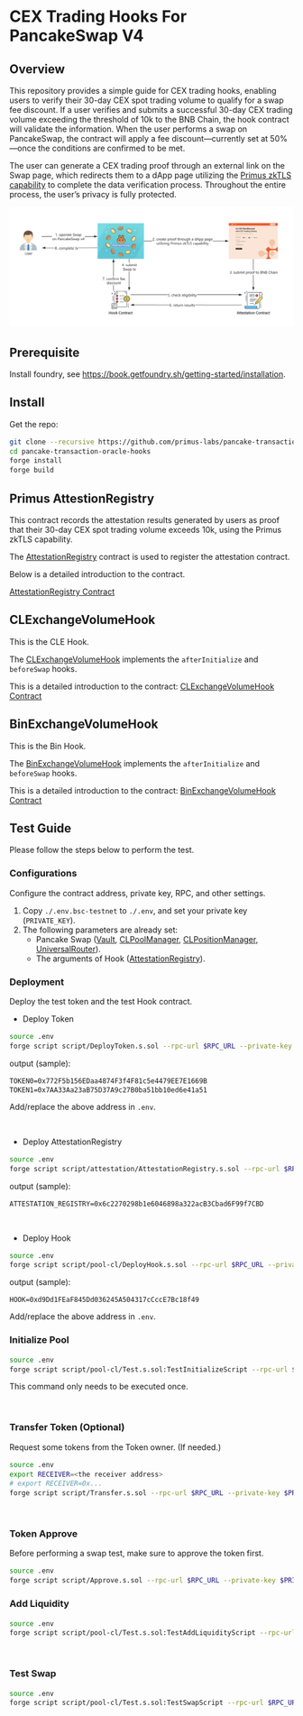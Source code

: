 # CEX Trading Hooks For PancakeSwap V4

## Overview

This repository provides a simple guide for CEX trading hooks, enabling users to verify their 30-day CEX spot trading volume to qualify for a swap fee discount. If a user verifies and submits a successful 30-day CEX trading volume exceeding the threshold of 10k to the BNB Chain, the hook contract will validate the information. When the user performs a swap on PancakeSwap, the contract will apply a fee discount—currently set at 50%—once the conditions are confirmed to be met.

The user can generate a CEX trading proof through an external link on the Swap page, which redirects them to a dApp page utilizing the [Primus zkTLS capability](https://docs.primuslabs.xyz/data-verification/tech-intro) to complete the data verification process. Throughout the entire process, the user’s privacy is fully protected.

![image](./docs/pics/pancake-hook-process.png)


## Prerequisite

Install foundry, see https://book.getfoundry.sh/getting-started/installation.

## Install

Get the repo:

```sh
git clone --recursive https://github.com/primus-labs/pancake-transaction-oracle-hooks.git
cd pancake-transaction-oracle-hooks
forge install
forge build
```

## Primus AttestionRegistry

This contract records the attestation results generated by users as proof that their 30-day CEX spot trading volume exceeds 10k, using the Primus zkTLS capability.

The [AttestationRegistry](src/attestation/AttestationRegistry.sol) contract is used to register the attestation contract.

Below is a detailed introduction to the contract.

[AttestationRegistry Contract](./docs/src/src/attestation/AttestationRegistry.sol/contract.AttestationRegistry.md)


## CLExchangeVolumeHook

This is the CLE Hook.

The [CLExchangeVolumeHook](src/pool-cl/volume/CLExchangeVolumeHook.sol) implements the `afterInitialize` and `beforeSwap` hooks.

This is a detailed introduction to the contract: [CLExchangeVolumeHook Contract](./docs/src/src/pool-cl/volume/CLExchangeVolumeHook.sol/contract.CLExchangeVolumeHook.md)

## BinExchangeVolumeHook

This is the Bin Hook.

The [BinExchangeVolumeHook](src/pool-bin/volume/BinExchangeVolumeHook.sol) implements the `afterInitialize` and `beforeSwap` hooks.

This is a detailed introduction to the contract: [BinExchangeVolumeHook Contract](./docs/src/src/pool-bin/volume/BinExchangeVolumeHook.sol/contract.BinExchangeVolumeHook.md)

## Test Guide

Please follow the steps below to perform the test.

### Configurations

Configure the contract address, private key, RPC, and other settings.

1. Copy `./.env.bsc-testnet` to `./.env`, and set your private key (`PRIVATE_KEY`).
2. The following parameters are already set:
   - Pancake Swap ([Vault](https://testnet.bscscan.com/address/0xd557753bde3f0EaF32626F8681Ac6d8c1EBA2BBa), [CLPoolManager](https://testnet.bscscan.com/address/0x70890E308DCE727180ac1B9550928fED342dea52), [CLPositionManager](https://testnet.bscscan.com/address/0x7E7856fBE18cd868dc9E2C161a7a78c53074D106), [UniversalRouter](https://testnet.bscscan.com/address/0x1c3112A0A62563F02D44659E6340409E02B6c02f)).
   - The arguments of Hook ([AttestationRegistry](https://testnet.bscscan.com/address/0x9109Ea5A8Af5c3c5600F6E8213bd83348C81a573)).


### Deployment

Deploy the test token and the test Hook contract.

- Deploy Token


```sh
source .env
forge script script/DeployToken.s.sol --rpc-url $RPC_URL --private-key $PRIVATE_KEY --broadcast
```

output (sample):

```log
TOKEN0=0x772F5b156EDaa4874F3f4F81c5e4479EE7E1669B
TOKEN1=0x7AA33Aa23aB75D37A9c27B0ba51bb10ed6e41a51
```

Add/replace the above address in `.env`.

<br/>

- Deploy AttestationRegistry

```sh
source .env
forge script script/attestation/AttestationRegistry.s.sol --rpc-url $RPC_URL --private-key $PRIVATE_KEY --broadcast
```

output (sample):

```log
ATTESTATION_REGISTRY=0x6c2270298b1e6046898a322acB3Cbad6F99f7CBD
```

<br/>

- Deploy Hook

```sh
source .env
forge script script/pool-cl/DeployHook.s.sol --rpc-url $RPC_URL --private-key $PRIVATE_KEY --broadcast
```

output (sample):

```log
HOOK=0xd9Dd1FEaF845Dd036245A504317cCccE7Bc18f49
```

Add/replace the above address in `.env`.


### Initialize Pool

```sh
source .env
forge script script/pool-cl/Test.s.sol:TestInitializeScript --rpc-url $RPC_URL --private-key $PRIVATE_KEY --gas-estimate-multiplier 600 --broadcast
```

This command only needs to be executed once.

<br/>

### Transfer Token (Optional)

Request some tokens from the Token owner. (If needed.)

```sh
source .env
export RECEIVER=<the receiver address>
# export RECEIVER=0x...
forge script script/Transfer.s.sol --rpc-url $RPC_URL --private-key $PRIVATE_KEY --broadcast
```

<br/>

### Token Approve

Before performing a swap test, make sure to approve the token first.

```sh
source .env
forge script script/Approve.s.sol --rpc-url $RPC_URL --private-key $PRIVATE_KEY --broadcast
```

### Add Liquidity

```sh
source .env
forge script script/pool-cl/Test.s.sol:TestAddLiquidityScript --rpc-url $RPC_URL --private-key $PRIVATE_KEY --broadcast
```

<br/>

### Test Swap

```sh
source .env
forge script script/pool-cl/Test.s.sol:TestSwapScript --rpc-url $RPC_URL --private-key $PRIVATE_KEY --broadcast
```
